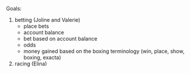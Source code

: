 Goals:

1. betting (Joline and Valerie)
     - place bets
     - account balance
     - bet based on account balance
     - odds
     - money gained based on the boxing terminology (win, place, show, boxing, exacta)
3. racing (Elina)

